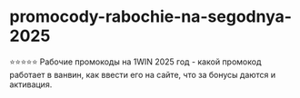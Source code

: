 # promocody-rabochie-na-segodnya-2025
⭐⭐⭐⭐⭐ Рабочие промокоды на 1WIN 2025 год - какой промокод работает в ванвин, как ввести его на сайте, что за бонусы даются и активация. 
